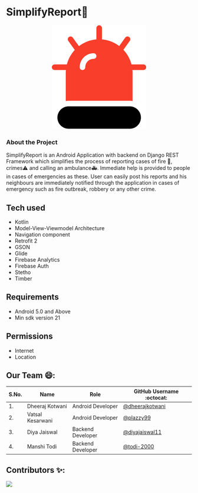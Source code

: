 # SimplifyReport📢
<p align="center">

  <img src="https://github.com/AbsurdNerd/SimplifyReports/blob/master/app/src/main/res/drawable/simplify_icon.png" />

</p>
 
### About the Project
SimplifyReport is an Android Application with backend on Django REST Framework which simplifies the process of reporting cases of fire 🧯, crimes⚠️ and calling an ambulance🚑.
Immediate help is provided to people in cases of emergencies as these. User can easily post his reports and his neighbours are immediately notified through the application in cases of emergency such as fire outbreak, robbery or any other crime. 


## Tech used
- Kotlin
- Model-View-Viewmodel Architecture
- Navigation component
- Retrofit 2
- GSON
- Glide
- Firebase Analytics
- Firebase Auth
- Stetho
- Timber

## Requirements
- Android 5.0 and Above
- Min sdk version 21

## Permissions
- Internet
- Location

## Our Team 😄:

| S.No. | Name               | Role                      | GitHub Username :octocat:                              |
| ----- | ------------------ | ------------------------- | ----------------------------------------------------   |
| 1.    | Dheeraj Kotwani    | Android Developer         | [@dheerajkotwani](https://github.com/dheerajkotwani)   |
| 2.    | Vatsal Kesarwani   | Android Developer         | [@plazzy99](https://github.com/plazzy99)               |
| 3.    | Diya Jaiswal       | Backend Developer         | [@diyajaiswal11](https://github.com/diyajaiswal11)     |
| 4.    | Manshi Todi        | Backend Developer         | [@todi-2000](https://github.com/todi-2000)             |

## Contributors ✨:

<a href="https://github.com/AbsurdNerd/SimplifyReports/graphs/contributors">
  <img src="https://contrib.rocks/image?repo=AbsurdNerd/SimplifyReports" />
</a>
